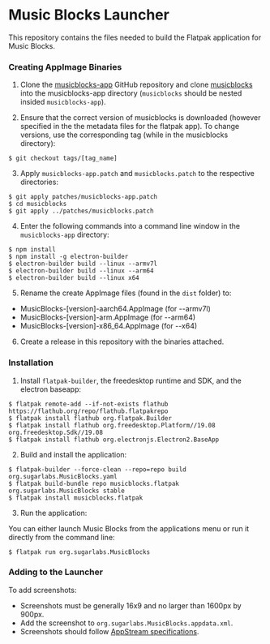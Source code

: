 Music Blocks Launcher
============

This repository contains the files needed to build the Flatpak application for Music Blocks.

### Creating AppImage Binaries
1. Clone the [musicblocks-app](https://github.com/srevinsaju/musicblocks-app) GitHub repository and clone [musicblocks](https://github.com/sugarlabs/musicblocks.git) into the musicblocks-app directory (`musicblocks` should be nested insided `musicblocks-app`).

2. Ensure that the correct version of musicblocks is downloaded (however specified in the the metadata files for the flatpak app). To change versions, use the corresponding tag (while in the musicblocks directory):

```
$ git checkout tags/[tag_name]
```

3. Apply `musicblocks-app.patch` and `musicblocks.patch` to the respective directories:

```
$ git apply patches/musicblocks-app.patch
$ cd musicblocks
$ git apply ../patches/musicblocks.patch
```

4. Enter the following commands into a command line window in the `musicblocks-app` directory:

```
$ npm install
$ npm install -g electron-builder
$ electron-builder build --linux --armv7l
$ electron-builder build --linux --arm64
$ electron-builder build --linux x64
```

5. Rename the create AppImage files (found in the `dist` folder) to:
* MusicBlocks-[version]-aarch64.AppImage (for --armv7l)
* MusicBlocks-[version]-arm.AppImage (for --arm64)
* MusicBlocks-[version]-x86_64.AppImage (for --x64)

6. Create a release in this repository with the binaries attached.

### Installation
1. Install `flatpak-builder`, the freedesktop runtime and SDK, and the electron baseapp:

```
$ flatpak remote-add --if-not-exists flathub https://flathub.org/repo/flathub.flatpakrepo
$ flatpak install flathub org.flatpak.Builder
$ flatpak install flathub org.freedesktop.Platform//19.08 org.freedesktop.Sdk//19.08
$ flatpak install flathub org.electronjs.Electron2.BaseApp
```

2. Build and install the application:

```
$ flatpak-builder --force-clean --repo=repo build org.sugarlabs.MusicBlocks.yaml
$ flatpak build-bundle repo musicblocks.flatpak org.sugarlabs.MusicBlocks stable
$ flatpak install musicblocks.flatpak
```

3. Run the application:

You can either launch Music Blocks from the applications menu or run it directly from the command line:
```
$ flatpak run org.sugarlabs.MusicBlocks
```

### Adding to the Launcher
To add screenshots:
* Screenshots must be generally 16x9 and no larger than 1600px by 900px.
* Add the screenshot to `org.sugarlabs.MusicBlocks.appdata.xml`.
* Screenshots should follow [AppStream specifications](https://www.freedesktop.org/software/appstream/docs/sect-Metadata-Application.html#tag-dapp-screenshots).
